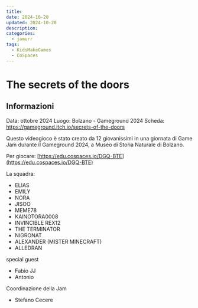 ```yaml
---
title: 
date: 2024-10-20
updated: 2024-10-20
description: 
categories:
  - jamurr
tags:
  - KidsMakeGames
  - CoSpaces
---
```

# The secrets of the doors

## Informazioni
Data: ottobre 2024
Luogo: Bolzano - Gameground 2024
Scheda: https://gameground.itch.io/secrets-of-the-doors

Questo videogioco è stato creato da 12 giovanissimi in una giornata di Game Jam durante il Gameground 2024, a Museo di Storia Naturale di Bolzano.  

Per giocare: [https://edu.cospaces.io/DGQ-BTE](https://edu.cospaces.io/DGQ-BTE)  

La squadra:

- ELIAS
- EMILY
- NORA
- JISOO
- MEME78
- KAINOTORA0008
- INVINCIBLE REX12
- THE TERMINATOR
- NIGRONAT
- ALEXANDER (MISTER MINECRAFT)
- ALLEDRAN

special guest

- Fabio JJ
- Antonio

Coordinazione della Jam

- Stefano Cecere
